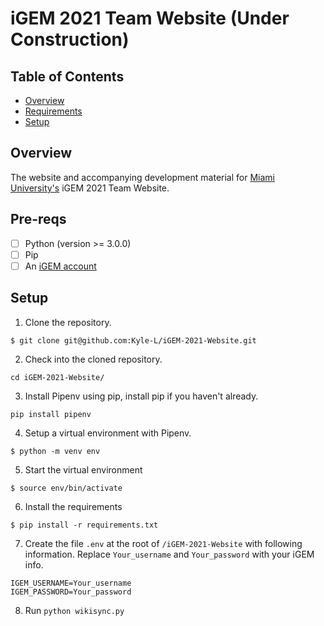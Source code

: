 # iGEM 2021 Team Website (Under Construction)

## Table of Contents
- [Overview](#overview)
- [Requirements](#reqs)
- [Setup](#setup)

<a name="overview"/></a>
## Overview
The website and accompanying development material for [Miami University's](https://miamioh.edu/) iGEM 2021 Team Website.

<a name="reqs"/></a>
## Pre-reqs
- [ ] Python (version >= 3.0.0)
- [ ] Pip
- [ ] An [iGEM account](igem.org)

<a name="setup"/></a>
## Setup
1. Clone the repository.
```
$ git clone git@github.com:Kyle-L/iGEM-2021-Website.git
```

2. Check into the cloned repository.
```
cd iGEM-2021-Website/
```

3. Install Pipenv using pip, install pip if you haven't already.
```
pip install pipenv
```

4. Setup a virtual environment with Pipenv.
```
$ python -m venv env
```

5. Start the virtual environment
```
$ source env/bin/activate
```

6. Install the requirements
```
$ pip install -r requirements.txt
```

7. Create the file `.env` at the root of `/iGEM-2021-Website` with following information. Replace `Your_username` and `Your_password` with your iGEM info.
```
IGEM_USERNAME=Your_username
IGEM_PASSWORD=Your_password
```

8. Run `python wikisync.py`
